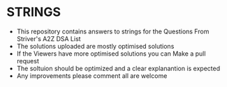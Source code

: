  # STRINGS
- This repository contains answers to strings for the Questions From Striver's A2Z DSA List 
- The solutions uploaded are mostly optimised solutions 
- If the Viewers have more optimised solutions you can Make a pull request
- The soltuion should be optimized and a clear explanantion is expected
- Any improvements please comment all are welcome
